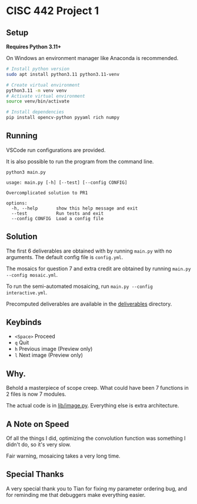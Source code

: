 # CISC 442 Project 1

## Setup

**Requires Python 3.11+**

On Windows an environment manager like Anaconda is recommended.

```bash
# Install python version
sudo apt install python3.11 python3.11-venv
```

```bash
# Create virtual environment
python3.11 -m venv venv
# Activate virtual environment
source venv/bin/activate
```

```bash
# Install dependencies
pip install opencv-python pyyaml rich numpy
```

## Running

VSCode run configurations are provided.

It is also possible to run the program from the command line.

```
python3 main.py

usage: main.py [-h] [--test] [--config CONFIG]

Overcomplicated solution to PR1

options:
  -h, --help       show this help message and exit
  --test           Run tests and exit
  --config CONFIG  Load a config file
```

## Solution

The first 6 deliverables are obtained with by running `main.py` with no arguments. The default config file is `config.yml`.

The mosaics for question 7 and extra credit are obtained by running `main.py --config mosaic.yml`.

To run the semi-automated mosaicing, run `main.py --config interactive.yml`.

Precomputed deliverables are available in the [deliverables](deliverables) directory.

## Keybinds

- `<Space>` Proceed
- `q` Quit
- `h` Previous image (Preview only)
- `l` Next image (Preview only)

## Why.

Behold a masterpiece of scope creep. What could have been 7 functions in 2 files is now 7 modules.

The actual code is in [lib/image.py](lib/image.py). Everything else is extra architecture.

## A Note on Speed

Of all the things I did, optimizing the convolution function was something I didn't do, so it's very slow.

Fair warning, mosaicing takes a very long time.

## Special Thanks

A very special thank you to Tian for fixing my parameter ordering bug, and for reminding me that debuggers make everything easier.